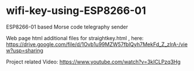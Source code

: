 # wifi-key-using-ESP8266-01
ESP8266-01 based Morse code telegraphy sender

Web page html additional files for straightkey.html , here:
https://drive.google.com/file/d/1Ovb1u99MZW57fblQyh7MekFd_Z_zIrA-/view?usp=sharing

Project related Video:
https://www.youtube.com/watch?v=3kICLPzq3Hg





